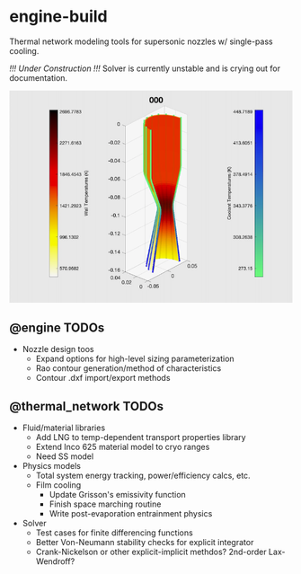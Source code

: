 # engine-build

Thermal network modeling tools for supersonic nozzles w/ single-pass cooling.

*!!! Under Construction !!!*
Solver is currently unstable and is crying out for documentation. 

![alt text](https://github.com/saci5314/engine-thermal-build/blob/main/test_case_img.png?raw=true)

## @engine TODOs
* Nozzle design toos
  * Expand options for high-level sizing parameterization
  * Rao contour generation/method of characteristics
  * Contour .dxf import/export methods
 
## @thermal_network TODOs
* Fluid/material libraries
  * Add LNG to temp-dependent transport properties library
  * Extend Inco 625 material model to cryo ranges
  * Need SS model
* Physics models
  * Total system energy tracking, power/efficiency calcs, etc.
  * Film cooling
    * Update Grisson's emissivity function
    * Finish space marching routine
    * Write post-evaporation entrainment physics
* Solver 
  * Test cases for finite differencing functions
  * Better Von-Neumann stability checks for explicit integrator
  * Crank-Nickelson or other explicit-implicit methdos? 2nd-order Lax-Wendroff?


